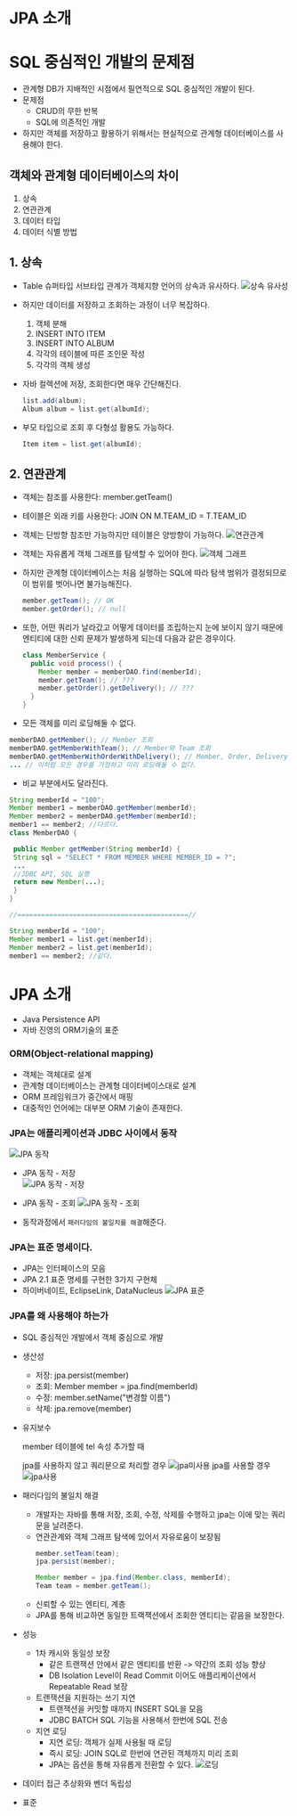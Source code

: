# JPA 소개

# SQL 중심적인 개발의 문제점
* 관계형 DB가 지배적인 시점에서 필연적으로 SQL 중심적인 개발이 된다.
* 문제점
  * CRUD의 무한 반복
  * SQL에 의존적인 개발
* 하지만 객체를 저장하고 활용하기 위해서는 현실적으로 관계형 데이터베이스를 사용해야 한다.

## **객체와 관계형 데이터베이스의 차이**
1. 상속
2. 연관관계
3. 데이터 타입
4. 데이터 식별 방법

## 1. **상속**
* Table 슈퍼타입 서브타입 관계가 객체지향 언어의 상속과 유사하다.
![상속 유사성](../img/상속%20유사성.png)
* 하지만 데이터를 저장하고 조회하는 과정이 너무 복잡하다.
  1. 객체 분해
  2. INSERT INTO ITEM
  3. INSERT INTO ALBUM
  4. 각각의 테이블에 따른 조인문 작성
  5. 각각의 객체 생성

* 자바 컬렉션에 저장, 조회한다면 매우 간단해진다.
  ```java
  list.add(album);
  Album album = list.get(albumId);
  ```

* 부모 타입으로 조회 후 다형성 활용도 가능하다.
  ```java
  Item item = list.get(albumId);
  ``` 

## 2. **연관관계**
* 객체는 참조를 사용한다: member.getTeam()
* 테이블은 외래 키를 사용한다: JOIN ON M.TEAM_ID = T.TEAM_ID
* 객체는 단방향 참조만 가능하지만 테이블은 양방향이 가능하다.
![연관관계](../img/연관관계.png)   
   

* 객체는 자유롭게 객체 그래프를 탐색할 수 있어야 한다.
![객체 그래프](../img/객체그래프.png) 
* 하지만 관계형 데이터베이스는 처음 실행하는 SQL에 따라 탐색 범위가 결정되므로 이 범위를 벗어나면 불가능해진다.
  ```java
  member.getTeam(); // OK
  member.getOrder(); // null
  ```

* 또한, 어떤 쿼리가 날라갔고 어떻게 데이터를 조립하는지 눈에 보이지 않기 때문에 엔티티에 대한 신뢰 문제가 발생하게 되는데 다음과 같은 경우이다.
  ```java
  class MemberService {
    public void process() {
      Member member = memberDAO.find(memberId);
      member.getTeam(); // ???
      member.getOrder().getDelivery(); // ???
    }
  }
  ```

* 모든 객체를 미리 로딩해둘 수 없다.
```java
memberDAO.getMember(); // Member 조회
memberDAO.getMemberWithTeam(); // Member와 Team 조회
memberDAO.getMemberWithOrderWithDelivery(); // Member, Order, Delivery 조회
... // 이처럼 모든 경우를 가정하고 미리 로딩해둘 수 없다.
```

* 비교 부분에서도 달라진다.
```java
String memberId = "100";
Member member1 = memberDAO.getMember(memberId);
Member member2 = memberDAO.getMember(memberId);
member1 == member2; //다르다.
class MemberDAO {

 public Member getMember(String memberId) {
 String sql = "SELECT * FROM MEMBER WHERE MEMBER_ID = ?";
 ...
 //JDBC API, SQL 실행
 return new Member(...);
 }
}

//===========================================//

String memberId = "100";
Member member1 = list.get(memberId);
Member member2 = list.get(memberId);
member1 == member2; //같다.
```

# JPA 소개
* Java Persistence API
* 자바 진영의 ORM기술의 표준   

### ORM(Object-relational mapping)
* 객체는 객체대로 설계
* 관계형 데이터베이스는 관계형 데이터베이스대로 설계
* ORM 프레임워크가 중간에서 매핑
* 대중적인 언어에는 대부분 ORM 기술이 존재한다.   
 

### JPA는 애플리케이션과 JDBC 사이에서 동작
  ![JPA 동작](../img/JPA동작.png)
* JPA 동작 - 저장     
![JPA 동작 - 저장](../img/JPA동작저장.png)
* JPA 동작 - 조회
![JPA 동작 - 조회](../img/JPA동작조회.png)

* 동작과정에서 `패러다임의 불일치를 해결`해준다.

### JPA는 표준 명세이다.
* JPA는 인터페이스의 모음
* JPA 2.1 표준 명세를 구현한 3가지 구현체
* 하이버네이트, EclipseLink, DataNucleus
![JPA 표준](../img/JPA표준.png)

### JPA를 왜 사용해야 하는가
* SQL 중심적인 개발에서 객체 중심으로 개발
* 생산성
  * 저장: jpa.persist(member)
  * 조회: Member member = jpa.find(memberId)
  * 수정: member.setName("변경할 이름")
  * 삭제: jpa.remove(member)
* 유지보수   

  member 테이블에 tel 속성 추가할 때   
  
  jpa를 사용하지 않고 쿼리문으로 처리할 경우
  ![jpa미사용](../img/유지보수jpa미사용.png)
  jpa를 사용할 경우
  ![jpa사용](../img/유지보수jpa사용.png)
* 패러다임의 불일치 해결
  * 개발자는 자바를 통해 저장, 조회, 수정, 삭제를 수행하고 jpa는 이에 맞는 쿼리문을 날려준다.
  * 연관관계와 객체 그래프 탐색에 있어서 자유로움이 보장됨
    ```java
    member.setTeam(team);
    jpa.persist(member);

    Member member = jpa.find(Member.class, memberId);
    Team team = member.getTeam();
    ```
  * 신뢰할 수 있는 엔티티, 계층
  * JPA를 통해 비교하면 동일한 트랙잭션에서 조회한 엔티티는 같음을 보장한다.

* 성능
  * 1차 캐시와 동일성 보장
    * 같은 트랜잭션 안에서 같은 엔티티를 반환 -> 약간의 조회 성능 향상
    * DB Isolation Level이 Read Commit 이어도 애플리케이션에서 Repeatable Read 보장
  * 트랜잭션을 지원하는 쓰기 지연
    * 트랜잭션을 커밋할 때까지 INSERT SQL을 모음
    * JDBC BATCH SQL 기능을 사용해서 한번에 SQL 전송
  * 지연 로딩
    * 지연 로딩: 객체가 실제 사용될 때 로딩
    * 즉시 로딩: JOIN SQL로 한번에 연관된 객체까지 미리 조회
    * JPA는 옵션을 통해 자유롭게 전환할 수 있다.
    ![로딩](../img/지연로딩즉시로딩.png)
* 데이터 접근 추상화와 벤더 독립성
* 표준